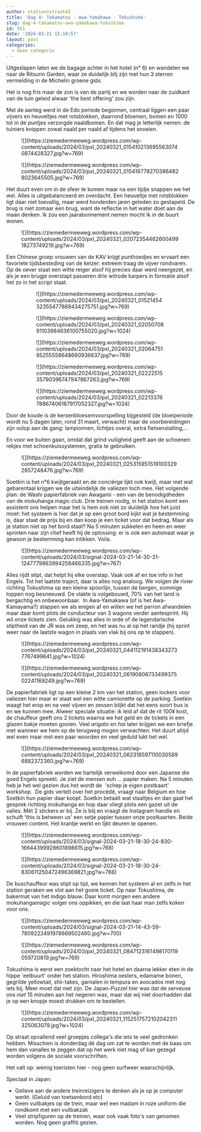 ```yaml
---
author: stationsstraat42
title: 'Dag 4: Takamatsu - Awa-Yamakawa - Tokushima'
slug: dag-4-takamatsu-awa-yamakawa-tokushima
id: 551
date: '2024-03-21 15:19:57'
layout: post
categories:
  - Geen categorie
---
```


Uitgeslapen laten we de bagage achter in het hotel (n° 6) en wandelen we naar de Ritsurin Garden, waar ze duidelijk blij zijn met hun 3 sterren vermelding in de Michelin groene gids.

Het is nog fris maar de zon is van de partij en we worden naar de zuidkant van de tuin geleid alwaar 'the best offering' zou zijn.

Met de aanleg werd in de Edo periode begonnen, centraal liggen een paar vijvers en heuveltjes met rotsblokken, daarrond bloemen, bomen en 1000 tot in de puntjes verzorgde naaldbomen. En dat mag je letterlijk nemen: de tuiniers knippen zowat naald per naald af tijdens het snoeien.

<figure class="wp-block-image size-large">![](https://ziemedermeeweg.wordpress.com/wp-content/uploads/2024/03/pxl_20240321_0154102136955630740874428327.jpg?w=769)</figure>

<figure class="wp-block-image">![](https://ziemedermeeweg.wordpress.com/wp-content/uploads/2024/03/pxl_20240321_0154167782703864828023645505.jpg?w=769)</figure>

Het duurt even om in de sfeer te komen maar na een tijdje snappen we het wel. Alles is uitgebalanceerd en overdacht. Een heuveltje met rotsblokken ligt daar niet toevallig, maar werd honderden jaren geleden zo gestapeld. De brug is niet zomaar een brug, want de reflectie in het water doet aan de maan denken. Ik zou een jaarabonnement nemen mocht ik in de buurt wonen.

<figure class="wp-block-image size-large">![](https://ziemedermeeweg.wordpress.com/wp-content/uploads/2024/03/pxl_20240321_0207235446260049918273749219.jpg?w=769)</figure>

Een Chinese groep vrouwen van de KAV krijgt punthoedjes en ervaart een favoriete tijdsbesteding van de keizer: extreem traag de vijver rondvaren. Op de oever staat een witte reiger alsof hij precies daar werd neergezet, en als je een brugje overstapt passeren drie witrode karpers in formatie alsof het zo in het script staat.

<figure class="wp-block-gallery has-nested-images columns-default is-cropped">

<figure class="wp-block-image">![](https://ziemedermeeweg.wordpress.com/wp-content/uploads/2024/03/pxl_20240321_0152145432355477868434275751.jpg?w=769)</figure>

<figure class="wp-block-image">![](https://ziemedermeeweg.wordpress.com/wp-content/uploads/2024/03/pxl_20240321_0205070891103984636100755020.jpg?w=1024)</figure>

<figure class="wp-block-image">![](https://ziemedermeeweg.wordpress.com/wp-content/uploads/2024/03/pxl_20240321_0206475195255558648660936637.jpg?w=769)</figure>

<figure class="wp-block-image">![](https://ziemedermeeweg.wordpress.com/wp-content/uploads/2024/03/pxl_20240321_0222251535790396747947867263.jpg?w=769)</figure>

<figure class="wp-block-image">![](https://ziemedermeeweg.wordpress.com/wp-content/uploads/2024/03/pxl_20240321_0221337678867406187917052327.jpg?w=1024)</figure>

</figure>

Door de koude is de kersenbloesemvoorspelling bijgesteld (de bloeiperiode wordt nu 5 dagen later, rond 31 maart, verwacht) maar de voorbereidingen zijn volop aan de gang: lampionnen, lichtjes overal, extra fietsenstalling,... 

En voor we buiten gaan, omdat dat grind vuiligheid geeft aan de schoenen: rekjes met schoenkuissystemen, gratis te gebruiken.

<figure class="wp-block-image size-large">![](https://ziemedermeeweg.wordpress.com/wp-content/uploads/2024/03/pxl_20240321_0253159515191003292857248476.jpg?w=769)</figure>

Soetkin is het n°6 kwijtgeraakt en de conciërge lijkt ook kwijt, maar met wat gebarentaal krijgen we de uiteindelijk de valiezen toch mee. Het volgende plan: de Washi papierfabriek van Awagami - een van de benodigdheden van de mokuhanga magic club. Drie treinen nodig, in het station komt een assistent ons helpen maar het is hem ook niet zo duidelijk hoe het juist moet: het systeem is hier dat je op een groot bord kijkt wat je bestemming is, daar staat de prijs bij en dan koop je een ticket voor dat bedrag. Maar als je station niet op het bord staat? Na 5 minuten sukkelen en heen en weer sprinten naar zijn chef heeft hij de oplossing: er is ook een automaat waar je gewoon je bestemming kan intikken. Voila.

<figure class="wp-block-image size-large">![](https://ziemedermeeweg.wordpress.com/wp-content/uploads/2024/03/signal-2024-03-21-14-30-31-1247779863994258466335.jpg?w=767)</figure>

Alles rijdt stipt, dat helpt hij elke overstap. Vaak ook af en toe info in het Engels. Tot het laatste traject, daar is alles nog analoog. We volgen de rivier richting Tokushima op een kleine spoorlijn, tussen de bergen, sommige toppen nog besneeuwd. De vlakte is volgebouwd, 70% van het land is bergachtig en onbewoonbaar.  In Awa-Yamakawa (of is het Awa-Kamayama?) stappen we als enigen af en willen we het perron afwandelen maar daar komt plots de conducteur van 3 wagons verder aantesprint. Hij wil onze tickets zien. Gelukkig was alles in orde of de legendarische stiptheid van de JR was om zeep, en het was nu al op het randje (hij sprint weer naar de laatste wagon in plaats van vlak bij ons op te stappen).

<figure class="wp-block-image size-large">![](https://ziemedermeeweg.wordpress.com/wp-content/uploads/2024/03/pxl_20240321_0441121914383432737767499641.jpg?w=1024)</figure>

<figure class="wp-block-image">![](https://ziemedermeeweg.wordpress.com/wp-content/uploads/2024/03/pxl_20240321_0619080673349937502241169249.jpg?w=769)</figure>

De papierfabriek ligt op een kleine 2 km van het station, geen lockers voor valiezen hier maar er staat wel een witte camionette op de parking. Soetkin waagt het erop en na veel vijven en zessen blijkt dat het eens soort bus is en we kunnen mee. Alweer speciale situatie: ik leid af dat de rit 100¥ kost, de chauffeur geeft ons 2 tickets waarna we het geld en de tickets in een glazen bakje moeten gooien. Veel _arigato_ en _hai_ later krijgen we een briefje met wanneer we hem op de terugweg mogen verwachten. Het duurt altijd wel even maar met een paar woorden en veel geduld lukt het wel.

<figure class="wp-block-image size-large">![](https://ziemedermeeweg.wordpress.com/wp-content/uploads/2024/03/pxl_20240321_0623185971100305896882372360.jpg?w=769)</figure>

In de papierfabriek worden we hartelijk verwelkomd door een Japanse die goed Engels spreekt. Je ziet de mensen euh ... papier maken. Na 5 minuten heb je het wel gezien dus het wordt de  'schep je eigen postkaart' workshop.  De gids vertelt over het procédé, vraagt naar Belgium en hoe Soetkin hun papier daar koopt. Soetkin betaalt wat staaltjes en dan gaat het gesprek richting mokuhanga en hop daar vliegt plots een gazet uit de valies. Mét 2 stickers er bij. Ze is blij en vraagt de Instagram handle en schuift 'this is between us' een setje papier tussen onze postkaarten. Beide vrouwen content. Het krantje werkt en lijkt deuren te openen.

<figure class="wp-block-image size-large">![](https://ziemedermeeweg.wordpress.com/wp-content/uploads/2024/03/signal-2024-03-21-18-30-24-830-16644399928601898615.jpg?w=768)</figure>

<figure class="wp-block-image">![](https://ziemedermeeweg.wordpress.com/wp-content/uploads/2024/03/signal-2024-03-21-18-30-24-830611250472496369821.jpg?w=768)</figure>

De buschauffeur was stipt op tijd, we kennen het systeem al en zelfs in het station geraken we vlot aan het goeie ticket. Op naar Tokushima, de bakermat van het indigo blauw. Daar komt morgen een andere mokuhangamagic volger ons oppikken, en die laat haar man zelfs koken voor ons.

<figure class="wp-block-image size-large">![](https://ziemedermeeweg.wordpress.com/wp-content/uploads/2024/03/signal-2024-03-21-14-43-59-7809222491978669502460.jpg?w=700)</figure>

<figure class="wp-block-image">![](https://ziemedermeeweg.wordpress.com/wp-content/uploads/2024/03/pxl_20240321_0847123161498170119059720819.jpg?w=769)</figure>

Tokushima is eerst een zoektocht naar het hotel en daarna lekker eten in de hippe 'eetbuurt' onder het station. Hiroshima oesters, edamame bonen, gegrilde yellowtail, shii-takes, garnalen in tempura en avocados met nog iets bij. Meer moet dat niet zijn. De Japan-Puzzel hier was dat de serveuse ons _niet_ 15 minuten aan het negeren was, maar dat wij niet doorhadden dat je op een knopje moest drukken om te bestellen.

<figure class="wp-block-image size-large">![](https://ziemedermeeweg.wordpress.com/wp-content/uploads/2024/03/pxl_20240321_1152517572102042311325063079.jpg?w=1024)</figure>

Op straat opvallend veel groepjes collega's die iets te veel gedronken hebben. Misschien is donderdag dé dag om zat te worden met de baas om hem dan vanalles te zeggen dat op het werk niet mag of kan gezegd worden volgens de sociale voorschriften.

Het valt op: weinig toeristen hier - nog geen surfweer waarschijnlijk.

Speciaal in Japan:

*   Gelieve aan de andere treinreizigers te denken als je op je computer werkt. (Geluid van toetsenbord etc)
*   Geen vuilbakjes op de trein, maar wel een madam in roze uniform die rondkomt met een vuilbakzak
*   Veel stripfiguren op de treinen, waar ook vaak foto's van genomen worden. Nog geen graffiti gezien.